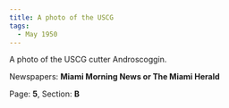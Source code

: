 ```yaml
---  
title: A photo of the USCG  
tags:  
  - May 1950  
---  
```

  
A photo of the USCG cutter Androscoggin.  
  
Newspapers: **Miami Morning News or The Miami Herald**  
  
Page: **5**, Section: **B** 
